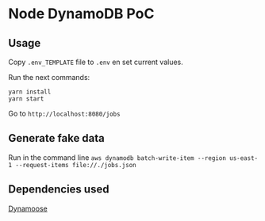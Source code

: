 # Node DynamoDB PoC

## Usage

Copy `.env_TEMPLATE` file to `.env` en set current  values.

Run the next commands:

```shell
yarn install
yarn start
```

Go to `http://localhost:8080/jobs`

## Generate fake data

Run in the command line ```aws dynamodb batch-write-item --region us-east-1 --request-items file://./jobs.json```


## Dependencies used

[Dynamoose](https://dynamoosejs.com/)

